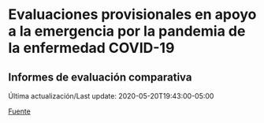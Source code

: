 # Evaluaciones provisionales en apoyo a la emergencia por la pandemia de la enfermedad COVID-19
## Informes de evaluación comparativa
 
 Última actualización/Last update: 2020-05-20T19:43:00-05:00
 
 [Fuente](https://www.gob.mx/salud/documentos/evaluaciones-provisionales-en-apoyo-a-la-emergencia-por-la-pandemia-de-la-enfermedad-covid-19?state=published)
